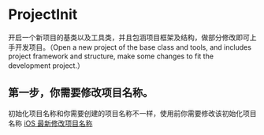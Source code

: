 # ProjectInit
开启一个新项目的基类以及工具类，并且包涵项目框架及结构，做部分修改即可上手开发项目。（Open a new project of the base class and tools, and includes project framework and structure, make some changes to fit the development project.）

## 第一步，你需要修改项目名称。
初始化项目名称和你需要创建的项目名称不一样，使用前你需要修改该初始化项目名称 [iOS 最新修改项目名称](https://www.cnblogs.com/ljmaque/p/rename.html)
